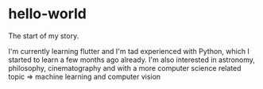 # hello-world
The start of my story.

I'm currently learning flutter and I'm tad experienced with Python, which I started to learn a few months ago already. 
I'm also interested in astronomy, philosophy, cinematography and with a more computer science related topic => machine learning and computer vision
